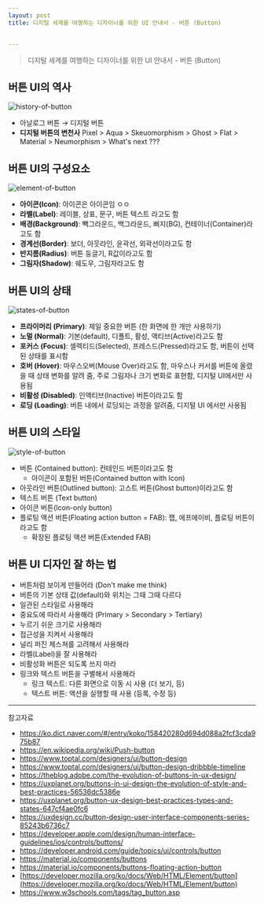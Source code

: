 ```yaml
---
layout: post
title: 디지털 세계를 여행하는 디자이너를 위한 UI 안내서 - 버튼 (Button)


---
```


> 디지털 세계를 여행하는 디자이너를 위한 UI 안내서 - 버튼 (Button)



## 버튼 UI의 역사

![history-of-button](https://kimtoma.github.io/media/2021/02/history-of-button.png)

- 아날로그 버튼 → 디지털 버튼
- **디지털 버튼의 변천사** Pixel > Aqua > Skeuomorphism > Ghost > Flat > Material > Neumorphism > What's next ???



## 버튼 UI의 구성요소

![element-of-button](https://kimtoma.github.io/media/2021/02/element-of-button.png)

- **아이콘(Icon)**: 아이콘은 아이콘임 ㅇㅇ
- **라벨(Label)**: 레이블, 상표, 문구, 버튼 텍스트 라고도 함
- **배경(Background)**: 빽그라운드, 백그라운드, 삐지(BG), 컨테이너(Container)라고도 함
- **경계선(Border)**: 보더, 아웃라인, 윤곽선, 외곽선이라고도 함
- **반지름(Radius)**: 버튼 둥글기, R값이라고도 함
- **그림자(Shadow)**: 쉐도우, 그림자라고도 함



## 버튼 UI의 상태

![states-of-button](https://kimtoma.github.io/media/2021/02/states-of-button.png)

- **프라이머리 (Primary)**: 제일 중요한 버튼 (한 화면에 한 개만 사용하기)
- **노멀 (Normal)**: 기본(default), 디폴트, 활성, 액티브(Active)라고도 함
- **포커스 (Focus)**: 셀렉티드(Selected), 프레스드(Pressed)라고도 함, 버튼이 선택된 상태를 표시함
- **호버 (Hover)**: 마우스오버(Mouse Over)라고도 함, 마우스나 커서를 버튼에 올렸을 때 상태 변화를 알려 줌, 주로 그림자나 크기 변화로 표현함, 디지털 UI에서만 사용됨
- **비활성 (Disabled)**: 인액티브(Inactive) 버튼이라고도 함
- **로딩 (Loading)**: 버튼 내에서 로딩되는 과정을 알려줌, 디지털 UI 에서만 사용됨



## 버튼 UI의 스타일

![style-of-button](https://kimtoma.github.io/media/2021/02/style-of-button.png)

- 버튼 (Contained button): 컨테인드 버튼이라고도 함
  - 아이콘이 포함된 버튼(Contained button with Icon)
- 아웃라인 버튼(Outlined button): 고스트 버튼(Ghost button)이라고도 함
- 텍스트 버튼 (Text button)
- 아이콘 버튼(Icon-only button)
- 플로팅 액션 버튼(Floating action button = FAB): 팹, 에프에이비, 플로팅 버튼이라고도 함
  - 확장된 플로팅 액션 버튼(Extended FAB)



## 버튼 UI 디자인 잘 하는 법

- 버튼처럼 보이게 만들어라 (Don't make me think)
- 버튼의 기본 상태 값(default)와 위치는 그때 그때 다르다
- 일관된 스타일로 사용해라
- 중요도에 따라서 사용해라 (Primary > Secondary > Tertiary)
- 누르기 쉬운 크기로 사용해라
- 접근성을 지켜서 사용해라
- 널리 퍼진 제스쳐를 고려해서 사용해라
- 라벨(Label)을 잘 사용해라
- 비활성화 버튼은 되도록 쓰지 마라
- 링크와 텍스트 버튼을 구별해서 사용해라
  - 링크 텍스트: 다른 화면으로 이동 시 사용 (더 보기, 등)
  - 텍스트 버튼: 액션을 실행할 때 사용 (등록, 수정 등)

------

참고자료

- https://ko.dict.naver.com/#/entry/koko/158420280d694d088a2fcf3cda975b87
- https://en.wikipedia.org/wiki/Push-button
- https://www.toptal.com/designers/ui/button-design
- https://www.toptal.com/designers/ui/button-design-dribbble-timeline
- https://theblog.adobe.com/the-evolution-of-buttons-in-ux-design/
- https://uxplanet.org/buttons-in-ui-design-the-evolution-of-style-and-best-practices-56536dc5386e
- https://uxplanet.org/button-ux-design-best-practices-types-and-states-647cf4ae0fc6
- https://uxdesign.cc/button-design-user-interface-components-series-85243b6736c7
- https://developer.apple.com/design/human-interface-guidelines/ios/controls/buttons/
- https://developer.android.com/guide/topics/ui/controls/button
- https://material.io/components/buttons
- https://material.io/components/buttons-floating-action-button
- [https://developer.mozilla.org/ko/docs/Web/HTML/Element/button](https://developer.mozilla.org/ko/docs/Web/HTML/Element/button)
- https://www.w3schools.com/tags/tag_button.asp